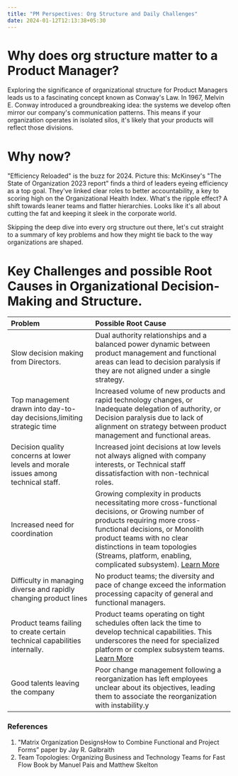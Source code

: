 ```yaml
---
title: "PM Perspectives: Org Structure and Daily Challenges"
date: 2024-01-12T12:13:38+05:30
---
```


# Why does org structure matter to a Product Manager?

Exploring the significance of organizational structure for Product Managers leads us to a fascinating concept known as Conway's Law. In 1967, Melvin E. Conway introduced a groundbreaking idea: the systems we develop often mirror our company's communication patterns. This means if your organization operates in isolated silos, it's likely that your products will reflect those divisions.

# Why now? 

"Efficiency Reloaded" is the buzz for 2024. Picture this: McKinsey's "The State of Organization 2023 report" finds a third of leaders eyeing efficiency as a top goal. They've linked clear roles to better accountability, a key to scoring high on the Organizational Health Index. What's the ripple effect? A shift towards leaner teams and flatter hierarchies. Looks like it's all about cutting the fat and keeping it sleek in the corporate world.

Skipping the deep dive into every org structure out there, let's cut straight to a summary of key problems and how they might tie back to the way organizations are shaped.


# Key Challenges and possible Root Causes in Organizational Decision-Making and Structure.


 |    Problem    |   Possible Root Cause   |
|:-------------------|:--------------------|
|Slow decision making from Directors.|Dual authority relationships and a balanced power dynamic between product management and functional areas can lead to decision paralysis if they are not aligned under a single strategy.|
|Top management drawn into day-to-day decisions,limiting strategic time|	Increased volume of new products and rapid technology changes, or Inadequate delegation of authority, or Decision paralysis due to lack of alignment on strategy between product management and functional areas.|
| Decision quality concerns at lower levels and morale issues among technical staff.|Increased joint decisions at low levels not always aligned with company interests, or Technical staff dissatisfaction with non-technical roles.|
|Increased need for coordination|	Growing complexity in products necessitating more cross-functional decisions, or Growing number of products requiring more cross-functional decisions, or Monolith product teams with no clear distinctions in team topologies (Streams, platform, enabling, complicated subsystem). [Learn More](https://teamtopologies.com/key-concepts-content/team-interaction-modeling-with-team-topologies)|
|Difficulty in managing diverse and rapidly changing product lines|	No product teams; the diversity and pace of change exceed the information processing capacity of general and functional managers.|
|Product teams failing to create certain technical capabilities internally. |Product teams operating on tight schedules often lack the time to develop technical capabilities. This underscores the need for specialized platform or complex subsystem teams. [Learn More](https://teamtopologies.com/key-concepts-content/team-interaction-modeling-with-team-topologies)|
|Good talents leaving the company|Poor change management following a reorganization has left employees unclear about its objectives, leading them to associate the reorganization with instability.y|


### References

1. "Matrix Organization DesignsHow to Combine Functional and Project Forms” paper by Jay R. Galbraith
2. Team Topologies: Organizing Business and Technology Teams for Fast Flow Book by Manuel Pais and Matthew Skelton